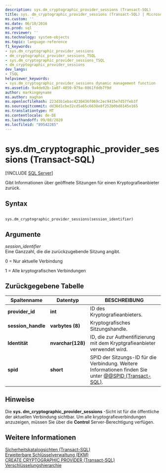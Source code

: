 ```yaml
---
description: sys.dm_cryptographic_provider_sessions (Transact-SQL)
title: sys. dm_cryptographic_provider_sessions (Transact-SQL) | Microsoft-Dokumentation
ms.custom: ''
ms.date: 06/10/2016
ms.prod: sql
ms.reviewer: ''
ms.technology: system-objects
ms.topic: language-reference
f1_keywords:
- sys.dm_cryptographic_provider_sessions
- dm_cryptographic_provider_sessions_TSQL
- sys.dm_cryptographic_provider_sessions_TSQL
- dm_cryptographic_provider_sessions
dev_langs:
- TSQL
helpviewer_keywords:
- sys.dm_cryptographic_provider_sessions dynamic management function
ms.assetid: 9a4de02b-1a07-4850-979a-0861fddb7f9d
author: markingmyname
ms.author: maghan
ms.openlocfilehash: 223d3b1ebac4230436f069c2ec9415e7d57feb3f
ms.sourcegitcommit: dd36d1cbe32cd5a65c6638e8f252b0bd8145e165
ms.translationtype: MT
ms.contentlocale: de-DE
ms.lasthandoff: 09/08/2020
ms.locfileid: "89542285"
---
```

# <a name="sysdm_cryptographic_provider_sessions-transact-sql"></a>sys.dm_cryptographic_provider_sessions (Transact-SQL)
[!INCLUDE [SQL Server](../../includes/applies-to-version/sqlserver.md)]

  Gibt Informationen über geöffnete Sitzungen für einen Kryptografieanbieter zurück.  
 
## <a name="syntax"></a>Syntax  
  
```  
  
sys.dm_cryptographic_provider_sessions(session_identifier)  
```  
  
## <a name="arguments"></a>Argumente  
 *session_identifier*  
 Eine Ganzzahl, die die zurückzugebende Sitzung angibt.  
  
 0 = Nur aktuelle Verbindung  
  
 1 = Alle kryptografischen Verbindungen  
  
## <a name="table-returned"></a>Zurückgegebene Tabelle  
  
|Spaltenname|Datentyp|BESCHREIBUNG|  
|-----------------|---------------|-----------------|  
|**provider_id**|**int**|ID des Kryptografieanbieters.|  
|**session_handle**|**varbytes (8)**|Kryptografisches Sitzungshandle.|  
|**Identität**|**nvarchar(128)**|ID, die zur Authentifizierung mit dem Kryptgrafieanbieter verwendet wird.|  
|**spid**|**short**|SPID der Sitzungs-ID für die Verbindung. Weitere Informationen finden Sie unter [@@SPID &#40;Transact-SQL&#41;](../../t-sql/functions/spid-transact-sql.md).|  
  
## <a name="remarks"></a>Hinweise  
 Die **sys. dm_cryptographic_provider_sessions** -Sicht ist für die öffentliche der aktuellen Verbindung sichtbar. Um alle kryptografieverbindungen anzuzeigen, müssen Sie über die **Control** Server-Berechtigung verfügen.  
  
## <a name="see-also"></a>Weitere Informationen  
 [Sicherheitskatalogsichten &#40;Transact-SQL&#41;](../../relational-databases/system-catalog-views/security-catalog-views-transact-sql.md)   
 [Erweiterbare Schlüsselverwaltung &#40;EKM&#41;](../../relational-databases/security/encryption/extensible-key-management-ekm.md)   
 [CREATE CRYPTOGRAPHIC PROVIDER &#40;Transact-SQL&#41;](../../t-sql/statements/create-cryptographic-provider-transact-sql.md)   
 [Verschlüsselungshierarchie](../../relational-databases/security/encryption/encryption-hierarchy.md)  
  
  
